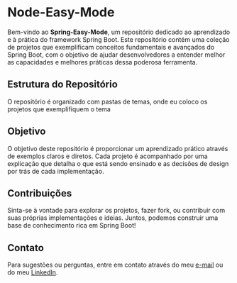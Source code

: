 # Node-Easy-Mode

Bem-vindo ao **Spring-Easy-Mode**, um repositório dedicado ao aprendizado e à prática do framework Spring Boot. Este repositório contém uma coleção de projetos que exemplificam conceitos fundamentais e avançados do Spring Boot, com o objetivo de ajudar desenvolvedores a entender melhor as capacidades e melhores práticas dessa poderosa ferramenta.

## Estrutura do Repositório

O repositório é organizado com pastas de temas, onde eu coloco os projetos que exemplifiquem o tema

## Objetivo

O objetivo deste repositório é proporcionar um aprendizado prático através de exemplos claros e diretos. Cada projeto é acompanhado por uma explicação que detalha o que está sendo ensinado e as decisões de design por trás de cada implementação.

## Contribuições

Sinta-se à vontade para explorar os projetos, fazer fork, ou contribuir com suas próprias implementações e ideias. Juntos, podemos construir uma base de conhecimento rica em Spring Boot!

## Contato

Para sugestões ou perguntas, entre em contato através do meu [e-mail](mailto:lucas.finatti@hotmail.com) ou do meu [LinkedIn](https://linkedin.com/in/lucas-finatti/).
